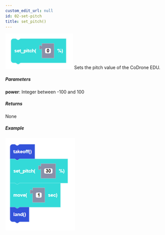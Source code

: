 ```yaml
---
custom_edit_url: null
id: 02-set-pitch
title: set_pitch()
---
```


![set pitch block image](set_pitch.PNG)
Sets the pitch value of the CoDrone EDU.

##### Parameters
**power**: Integer between -100 and 100 <br /> 

##### Returns

None

##### Example

![set pitch example](set_pitch_example.PNG)

